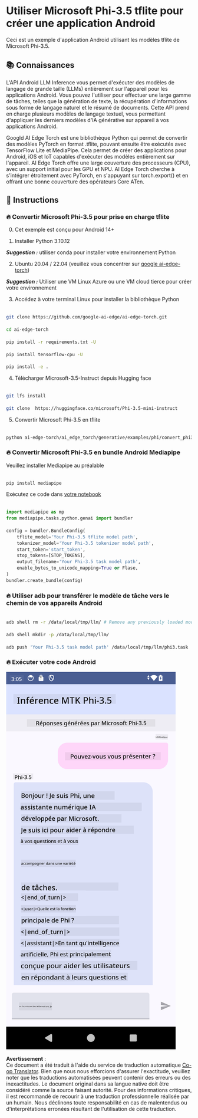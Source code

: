 <!--
CO_OP_TRANSLATOR_METADATA:
{
  "original_hash": "c4fe7f589d179be96a5577b0b8cba6aa",
  "translation_date": "2025-03-27T11:02:59+00:00",
  "source_file": "md\\02.Application\\01.TextAndChat\\Phi3\\UsingPhi35TFLiteCreateAndroidApp.md",
  "language_code": "fr"
}
-->
# **Utiliser Microsoft Phi-3.5 tflite pour créer une application Android**

Ceci est un exemple d'application Android utilisant les modèles tflite de Microsoft Phi-3.5.

## **📚 Connaissances**

L'API Android LLM Inference vous permet d'exécuter des modèles de langage de grande taille (LLMs) entièrement sur l'appareil pour les applications Android. Vous pouvez l'utiliser pour effectuer une large gamme de tâches, telles que la génération de texte, la récupération d'informations sous forme de langage naturel et le résumé de documents. Cette API prend en charge plusieurs modèles de langage textuel, vous permettant d'appliquer les derniers modèles d'IA générative sur appareil à vos applications Android.

Googld AI Edge Torch est une bibliothèque Python qui permet de convertir des modèles PyTorch en format .tflite, pouvant ensuite être exécutés avec TensorFlow Lite et MediaPipe. Cela permet de créer des applications pour Android, iOS et IoT capables d'exécuter des modèles entièrement sur l'appareil. AI Edge Torch offre une large couverture des processeurs (CPU), avec un support initial pour les GPU et NPU. AI Edge Torch cherche à s'intégrer étroitement avec PyTorch, en s'appuyant sur torch.export() et en offrant une bonne couverture des opérateurs Core ATen.

## **🪬 Instructions**

### **🔥 Convertir Microsoft Phi-3.5 pour prise en charge tflite**

0. Cet exemple est conçu pour Android 14+

1. Installer Python 3.10.12

***Suggestion :*** utiliser conda pour installer votre environnement Python

2. Ubuntu 20.04 / 22.04 (veuillez vous concentrer sur [google ai-edge-torch](https://github.com/google-ai-edge/ai-edge-torch))

***Suggestion :*** Utiliser une VM Linux Azure ou une VM cloud tierce pour créer votre environnement

3. Accédez à votre terminal Linux pour installer la bibliothèque Python

```bash

git clone https://github.com/google-ai-edge/ai-edge-torch.git

cd ai-edge-torch

pip install -r requirements.txt -U 

pip install tensorflow-cpu -U

pip install -e .

```

4. Télécharger Microsoft-3.5-Instruct depuis Hugging face

```bash

git lfs install

git clone  https://huggingface.co/microsoft/Phi-3.5-mini-instruct

```

5. Convertir Microsoft Phi-3.5 en tflite

```bash

python ai-edge-torch/ai_edge_torch/generative/examples/phi/convert_phi3_to_tflite.py --checkpoint_path  Your Microsoft Phi-3.5-mini-instruct path --tflite_path Your Microsoft Phi-3.5-mini-instruct tflite path  --prefill_seq_len 1024 --kv_cache_max_len 1280 --quantize True

```

### **🔥 Convertir Microsoft Phi-3.5 en bundle Android Mediapipe**

Veuillez installer Mediapipe au préalable

```bash

pip install mediapipe

```

Exécutez ce code dans [votre notebook](../../../../../../code/09.UpdateSamples/Aug/Android/convert/convert_phi.ipynb)

```python

import mediapipe as mp
from mediapipe.tasks.python.genai import bundler

config = bundler.BundleConfig(
    tflite_model='Your Phi-3.5 tflite model path',
    tokenizer_model='Your Phi-3.5 tokenizer model path',
    start_token='start_token',
    stop_tokens=[STOP_TOKENS],
    output_filename='Your Phi-3.5 task model path',
    enable_bytes_to_unicode_mapping=True or Flase,
)
bundler.create_bundle(config)

```

### **🔥 Utiliser adb pour transférer le modèle de tâche vers le chemin de vos appareils Android**

```bash

adb shell rm -r /data/local/tmp/llm/ # Remove any previously loaded models

adb shell mkdir -p /data/local/tmp/llm/

adb push 'Your Phi-3.5 task model path' /data/local/tmp/llm/phi3.task

```

### **🔥 Exécuter votre code Android**

![demo](../../../../../../translated_images/demo.8981711efb5a9cee5dcd835f66b3b31b94b4f3e527300e15a98a0d48863b9fbd.fr.png)

**Avertissement** :  
Ce document a été traduit à l'aide du service de traduction automatique [Co-op Translator](https://github.com/Azure/co-op-translator). Bien que nous nous efforcions d'assurer l'exactitude, veuillez noter que les traductions automatisées peuvent contenir des erreurs ou des inexactitudes. Le document original dans sa langue native doit être considéré comme la source faisant autorité. Pour des informations critiques, il est recommandé de recourir à une traduction professionnelle réalisée par un humain. Nous déclinons toute responsabilité en cas de malentendus ou d'interprétations erronées résultant de l'utilisation de cette traduction.